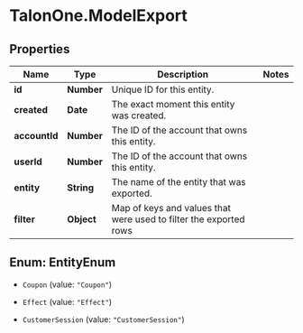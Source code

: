 # TalonOne.ModelExport

## Properties
Name | Type | Description | Notes
------------ | ------------- | ------------- | -------------
**id** | **Number** | Unique ID for this entity. | 
**created** | **Date** | The exact moment this entity was created. | 
**accountId** | **Number** | The ID of the account that owns this entity. | 
**userId** | **Number** | The ID of the account that owns this entity. | 
**entity** | **String** | The name of the entity that was exported. | 
**filter** | **Object** | Map of keys and values that were used to filter the exported rows | 


<a name="EntityEnum"></a>
## Enum: EntityEnum


* `Coupon` (value: `"Coupon"`)

* `Effect` (value: `"Effect"`)

* `CustomerSession` (value: `"CustomerSession"`)




